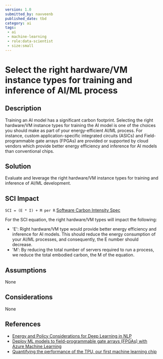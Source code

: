 ```yaml
---
version: 1.0
submitted_by: navveenb
published_date: tbd
category: ai
tags: 
 - ai
 - machine-learning
 - role:data-scientist
 - size:small
---
```


# Select the right hardware/VM instance types for training and inference of AI/ML process

## Description
Training an AI model has a significant carbon footprint. Selecting the right hardware/VM instance types for training the AI model is one of the choices you should make as part of your energy-efficient AI/ML process. For instance, custom application-specific integrated circuits (ASICs) and Field-programmable gate arrays (FPGAs) are provided or supported by cloud vendors which provide better energy efficiency and inference for AI models than conventional chips. 


## Solution
Evaluate and leverage the right hardware/VM instance types for training and inference of AI/ML development.  

## SCI Impact
`SCI = (E * I) + M per R`
[Software Carbon Intensity Spec](https://grnsft.org/sci)

For the SCI equation, the right hardware/VM types will impact the following:
- 'E': Right hardware/VM type would provide better energy efficiency and inference for AI models. This should reduce the energy consumption of your AI/ML processes, and consequently, the E number should decrease.
- 'M': By reducing the total number of servers required to run a process, we reduce the total embodied carbon, the M of the equation.

## Assumptions
None 

## Considerations
None

## References
- [Energy and Policy Considerations for Deep Learning in NLP](https://arxiv.org/pdf/1906.02243.pdf)
- [Deploy ML models to field-programmable gate arrays (FPGAs) with Azure Machine Learning](https://learn.microsoft.com/en-us/azure/machine-learning/v1/how-to-deploy-fpga-web-service)
- [Quantifying the performance of the TPU, our first machine learning chip](https://cloud.google.com/blog/products/gcp/quantifying-the-performance-of-the-tpu-our-first-machine-learning-chip)
